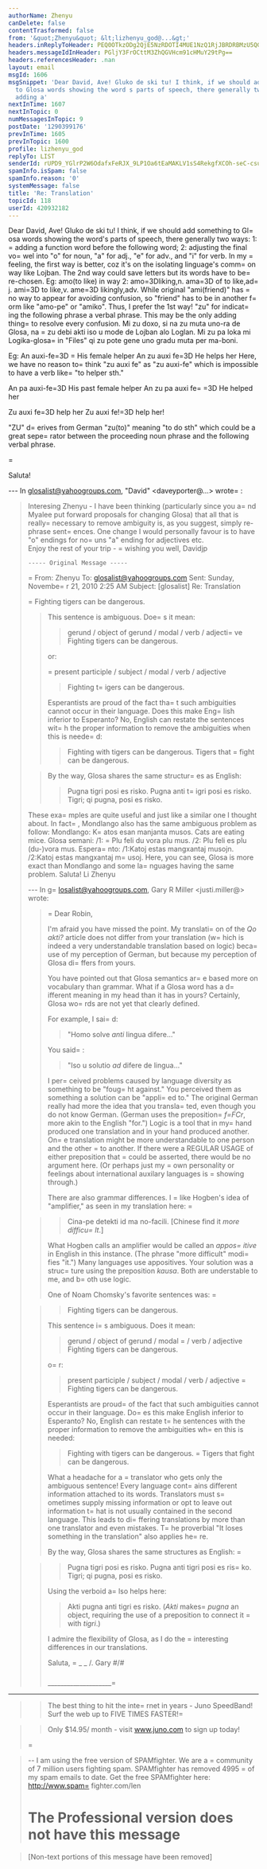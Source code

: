 ```yaml
---
authorName: Zhenyu
canDelete: false
contentTrasformed: false
from: '&quot;Zhenyu&quot; &lt;lizhenyu_god@...&gt;'
headers.inReplyToHeader: PEQ0OTkzODg2QjE5NzRDOTI4MUE1NzQ1RjJBRDRBMzU5QGRhdmlkPg==
headers.messageIdInHeader: PGljY3FrOCttM3ZhQGVHcm91cHMuY29tPg==
headers.referencesHeader: .nan
layout: email
msgId: 1606
msgSnippet: 'Dear David, Ave! Gluko de ski tu! I think, if we should add something
  to Glosa words showing the word s parts of speech, there generally two ways: 1:
  adding a'
nextInTime: 1607
nextInTopic: 0
numMessagesInTopic: 9
postDate: '1290399176'
prevInTime: 1605
prevInTopic: 1600
profile: lizhenyu_god
replyTo: LIST
senderId: rUPD9_YGlrP2W6OdafxFeRJX_9LP1Oa6tEaMAKLV1sS4RekgfXCOh-seC-csuZgogv8PQGvtJx4eWVJjq173aFenTTV4lOsnBLE
spamInfo.isSpam: false
spamInfo.reason: '0'
systemMessage: false
title: 'Re: Translation'
topicId: 118
userId: 420932182
---
```


Dear David,
Ave! Gluko de ski tu! I think, if we should add something to Gl=
osa words showing the word's parts of speech, there generally two ways: 1: =
adding a function word before the following word; 2: adjusting the final vo=
wel into "o" for noun, "a" for adj., "e" for adv., and "i" for verb. In my =
feeling, the first way is better, coz it's on the isolating linguage's comm=
on way like Lojban. The 2nd way could save letters but its words have to be=
 re-chosen. Eg: amo(to like) in way 2: amo=3Dliking,n. ama=3D of to like,ad=
j. ami=3D to like,v. ame=3D likingly,adv. While original "ami(friend)" has =
no way to appear for avoiding confusion, so "friend" has to be in another f=
orm like "amo-pe" or "amiko".  Thus, I prefer the 1st way!
"zu" for indicat=
ing the following phrase a verbal phrase. This may be the only adding thing=
 to resolve every confusion.
Mi zu doxo, si na zu muta uno-ra de Glosa, na =
zu debi akti iso u mode de Lojban alo Loglan. Mi zu pa loka mi Logika-glosa=
 in "Files" qi zu pote gene uno gradu muta per ma-boni.

Eg:
An auxi-fe=3D =
His female helper
An zu auxi fe=3D He helps her  Here, we have no reason to=
 think "zu auxi fe" as "zu auxi-fe" which is impossible to have a verb like=
 "to helper sth."

An pa auxi-fe=3D His past female helper
An zu pa auxi fe=
=3D He helped her

Zu auxi fe=3D help her
Zu auxi fe!=3D help her!


"ZU" d=
erives from German "zu(to)" meaning "to do sth" which could be a great sepe=
rator between the proceeding noun phrase and the following verbal phrase.

=

Saluta!

--- In glosalist@yahoogroups.com, "David" <daveyporter@...> wrote=
:
>
>    Interesing Zhenyu - I have been thinking (particularly since you a=
nd Myalee put forward proposals for changing Glosa) that all that is really=
 necessary 
> to remove ambiguity is, as you suggest, simply re-phrase sent=
ences.   One change I would personally favour is to have "o" endings for no=
uns
> "a" ending for adjectives etc.  
>    Enjoy the rest of your trip  - =
  wishing you well,   Davidjp
> 
> 
>     ----- Original Message ----- 
>  =
 From: Zhenyu 
>   To: glosalist@yahoogroups.com 
>   Sent: Sunday, Novembe=
r 21, 2010 2:25 AM
>   Subject: [glosalist] Re: Translation
> 
> 
>     
> =
  > Fighting tigers can be dangerous.
>   > This sentence is ambiguous. Doe=
s it mean:
>   > 
>   > >gerund / object of gerund / modal / verb / adjecti=
ve 
>   > >Fighting tigers can be dangerous.
>   > 
>   > or:
>   > 
>   > =
>present participle / subject / modal / verb / adjective
>   > > Fighting t=
igers can be dangerous.
>   > 
>   > Esperantists are proud of the fact tha=
t such ambiguities cannot occur in
>   > their language. Does this make Eng=
lish inferior to Esperanto? No,
>   > English can restate the sentences wit=
h the proper information to remove
>   > the ambiguities when this is neede=
d:
>   > 
>   > >Fighting with tigers can be dangerous.
>   > >Tigers that =
fight can be dangerous.
> 
>   > By the way, Glosa shares the same structur=
es as English:
>   > 
>   > >Pugna tigri posi es risko.
>   > >Pugna anti t=
igri posi es risko.
>   > >Tigri; qi pugna, posi es risko.
> 
>   These exa=
mples are quite useful and just like a similar one I thought about. In fact=
, Mondlango also has the same ambiguous problem as follow:
>   Mondlango: K=
atos esan manjanta musos. Cats are eating mice.
>   Glosa semani: 
>   /1: =
Plu feli du vora plu mus.
>   /2: Plu feli es plu (du-)vora mus.
>   Espera=
nto: 
>   /1:Katoj estas mangxantaj musojn.
>   /2:Katoj estas mangxantaj m=
usoj.
>   Here, you can see, Glosa is more exact than Mondlango and some la=
nguages having the same problem. 
>   Saluta!
>   Li Zhenyu
> 
>   --- In g=
losalist@yahoogroups.com, Gary R Miller <justi.miller@> wrote:
>   >
>   > =
Dear Robin,
>   > 
>   > I'm afraid you have missed the point. My translati=
on of the _Qo akti?_
>   > article does not differ from your translation (w=
hich is indeed a very
>   > understandable translation based on logic) beca=
use of my perception of
>   > German, but because my perception of Glosa di=
ffers from yours.
>   > 
>   > You have pointed out that Glosa semantics ar=
e based more on vocabulary
>   > than grammar. What if a Glosa word has a d=
ifferent meaning in my head
>   > than it has in yours? Certainly, Glosa wo=
rds are not yet that clearly
>   > defined.
>   > 
>   > For example, I sai=
d:
>   > 
>   > >"Homo solve _anti_ lingua difere..."
>   > 
>   > You said=
:
>   > 
>   > >"Iso u solutio _ad_ difere de lingua..."
>   > 
>   > I per=
ceived problems caused by language diversity as something to be
>   > "foug=
ht against." You perceived them as something a solution can be
>   > "appli=
ed to." The original German really had more the idea that you
>   > transla=
ted, even though you do not know German. (German uses the
>   > preposition=
 _f=FCr_, more akin to the English "for.") Logic is a tool that
>   > in my=
 hand produced one translation and in your hand produced another. 
>   > On=
e translation might be more understandable to one person and the other
>   =
> to another. If there were a REGULAR USAGE of either preposition that
>   =
> could be asserted, there would be no argument here. (Or perhaps just my
>=
   > own personality or feelings about international auxilary languages is
=
>   > showing through.)
>   > 
>   > There are also grammar differences. I =
like Hogben's idea of "amplifier,"
>   > as seen in my translation here:
> =
  > 
>   > >Cina-pe detekti id ma no-facili. [Chinese find it _more difficu=
lt_.]
>   > 
>   > What Hogben calls an amplifier would be called an _appos=
itive_ in English
>   > in this instance. (The phrase "more difficult" modi=
fies "it.") Many
>   > languages use appositives. Your solution was a struc=
ture using the
>   > preposition _kausa_. Both are understable to me, and b=
oth use logic.
>   > 
>   > One of Noam Chomsky's favorite sentences was:
>=
   > 
>   > >Fighting tigers can be dangerous.
>   > 
>   > This sentence i=
s ambiguous. Does it mean:
>   > 
>   > >gerund / object of gerund / modal =
/ verb / adjective 
>   > >Fighting tigers can be dangerous.
>   > 
>   > o=
r:
>   > 
>   > >present participle / subject / modal / verb / adjective
> =
  > > Fighting tigers can be dangerous.
>   > 
>   > Esperantists are proud=
 of the fact that such ambiguities cannot occur in
>   > their language. Do=
es this make English inferior to Esperanto? No,
>   > English can restate t=
he sentences with the proper information to remove
>   > the ambiguities wh=
en this is needed:
>   > 
>   > >Fighting with tigers can be dangerous.
>  =
 > >Tigers that fight can be dangerous.
>   > 
>   > What a headache for a =
translator who gets only the ambiguous sentence! 
>   > Every language cont=
ains different information attached to its words. 
>   > Translators must s=
ometimes supply missing information or opt to leave out
>   > information t=
hat is not usually contained in the second language. This
>   > leads to di=
ffering translations by more than one translator and even
>   > mistakes. T=
he proverbial "It loses something in the translation" also
>   > applies he=
re.
>   > 
>   > By the way, Glosa shares the same structures as English:
>=
   > 
>   > >Pugna tigri posi es risko.
>   > >Pugna anti tigri posi es ris=
ko.
>   > >Tigri; qi pugna, posi es risko.
>   > 
>   > Using the verboid a=
lso helps here:
>   > 
>   > >Akti pugna anti tigri es risko. (_Akti_ makes=
 _pugna_ an object,
>   > requiring the use of a preposition to connect it =
with _tigri_.)
>   > 
>   > I admire the flexibility of Glosa, as I do the =
interesting differences in
>   > our translations.
>   > 
>   > Saluta,
>  =
 > _ _
>   > /. Gary
>   > #/\#
>   > ###
>   > 
>   > ____________________=
______________________________________
>   > The best thing to hit the inte=
rnet in years - Juno SpeedBand!
>   > Surf the web up to FIVE TIMES FASTER!=

>   > Only $14.95/ month - visit www.juno.com to sign up today!
>   >
> 
>=
 
> 
>   
> 
> --
> I am using the free version of SPAMfighter.
> We are a =
community of 7 million users fighting spam.
> SPAMfighter has removed 4995 =
of my spam emails to date.
> Get the free SPAMfighter here: http://www.spam=
fighter.com/len
> 
> The Professional version does not have this message
> =

> 
> [Non-text portions of this message have been removed]
>



